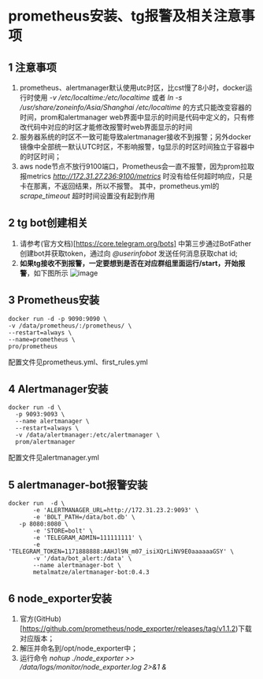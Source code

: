 # prometheus安装、tg报警及相关注意事项

## 1 注意事项
1. prometheus、alertmanager默认使用utc时区，比cst慢了8小时，docker运行时使用 *-v /etc/localtime:/etc/localtime* 或者 _ln -s /usr/share/zoneinfo/Asia/Shanghai /etc/localtime_ 
   的方式只能改变容器的时间，prom和alertmanager web界面中显示的时间是代码中定义的，只有修改代码中对应的时区才能修改报警时web界面显示的时间
2. 服务器系统的时区不一致可能导致alertmanager接收不到报警；另外docker镜像中全部统一默认UTC时区，不影响报警，tg显示的时区时间独立于容器中的时区时间；
3. aws node节点不放行9100端口，Prometheus会一直不报警，因为prom拉取报metrics *http://172.31.27.236:9100/metrics*  时没有给任何超时响应，只是卡在那离，不返回结果，所以不报警。
   其中，prometheus.yml的 *scrape_timeout* 超时时间设置没有起到作用

## 2 tg bot创建相关
1. 请参考(官方文档)[https://core.telegram.org/bots] 中第三步通过BotFather创建bot并获取token，通过向 *@userinfobot* 发送任何消息获取chat id;
2. **如果tg接收不到报警，一定要想到是否在对应群组里面运行/start，开始报警**，如下图所示
   ![image](https://user-images.githubusercontent.com/33800153/113503653-dc963880-9565-11eb-8fa8-356be3f95ace.png)

## 3 Prometheus安装
```
docker run -d -p 9090:9090 \
-v /data/prometheus/:/prometheus/ \
--restart=always \
--name=prometheus \ 
pro/prometheus
```
配置文件见prometheus.yml、first_rules.yml

## 4 Alertmanager安装
```
docker run -d \
  -p 9093:9093 \
  --name alertmanager \
  --restart=always \
  -v /data/alertmanager:/etc/alertmanager \
  prom/alertmanager
 ```
 配置文件见alertmanager.yml
 
 ## 5 alertmanager-bot报警安装
 ```
 docker run  -d \
        -e 'ALERTMANAGER_URL=http://172.31.23.2:9093' \
        -e 'BOLT_PATH=/data/bot.db' \
    -p 8080:8080 \
        -e 'STORE=bolt' \
        -e 'TELEGRAM_ADMIN=111111111' \
        -e 'TELEGRAM_TOKEN=1171888888:AAHJl9N_m07_isiXQrLiNV9E0aaaaaaGSY' \
        -v '/data/bot_alert:/data' \
        --name alertmanager-bot \
        metalmatze/alertmanager-bot:0.4.3
```
## 6 node_exporter安装
1. 官方(GitHub)[https://github.com/prometheus/node_exporter/releases/tag/v1.1.2)下载对应版本；
2. 解压并命名到/opt/node_exporter中；
3. 运行命令 _nohup ./node_exporter  >> /data/logs/monitor/node_exporter.log 2>&1 &_
